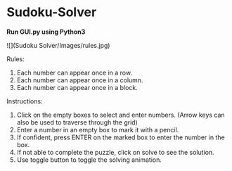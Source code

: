 # Sudoku-Solver

**Run GUI.py using Python3**

![](Sudoku Solver/Images/rules.jpg)

Rules:
1. Each number can appear once in a row.
2. Each number can appear once in a column.
3. Each number can appear once in a block.

Instructions:
1. Click on the empty boxes to select and enter numbers. (Arrow keys can also be used to traverse through the grid)
2. Enter a number in an empty box to mark it with a pencil.
3. If confident, press ENTER on the marked box to enter the number in the box.
4. If not able to complete the puzzle, click on solve to see the solution.
5. Use toggle button to toggle the solving animation.
